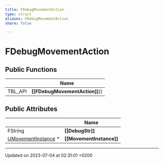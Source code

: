 ```yaml
---
title: FDebugMovementAction
type: struct
aliases: FDebugMovementAction
share: false

---
```


# FDebugMovementAction





## Public Functions

|                | Name           |
| -------------- | -------------- |
| TBL_API | **[[FDebugMovementAction]]**() |

## Public Attributes

|                | Name           |
| -------------- | -------------- |
| FString | **[[DebugStr]]**  |
| [UMovementInstance](/docs/SDK/Source/Classes/classUMovementInstance.md) * | **[[MovementInstance]]**  |

-------------------------------

Updated on 2023-07-04 at 02:31:01 +0200